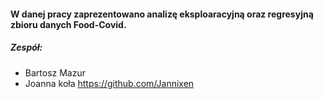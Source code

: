 #### W danej pracy zaprezentowano analizę eksploaracyjną oraz regresyjną zbioru danych Food-Covid.

##### Zespół:
- Bartosz Mazur
- Joanna koła https://github.com/Jannixen


